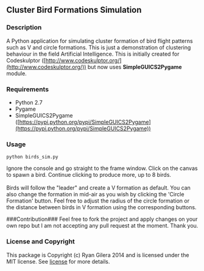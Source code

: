 

## Cluster Bird Formations Simulation ##
### Description ###
A Python application for simulating cluster formation of bird flight patterns such as V and circle formations. This is just a demonstration of clustering behaviour in the field Artificial Intelligence. This is initially created for Codeskulptor ([http://www.codeskulptor.org/](http://www.codeskulptor.org/)) but now uses **SimpleGUICS2Pygame** module.

### Requirements ###
- Python 2.7
- Pygame
- SimpleGUICS2Pygame ([https://pypi.python.org/pypi/SimpleGUICS2Pygame](https://pypi.python.org/pypi/SimpleGUICS2Pygame))


### Usage ###
    python birds_sim.py
Ignore the console and go straight to the frame window. Click on the canvas to spawn a bird. Continue clicking to produce more, up to 8 birds. 
<br><br>
Birds will follow the "leader" and create a V formation as default. You can also change the formation in mid-air as you wish by clicking the 'Circle Formation' button. Feel free to adjust the radius of the circle formation or the distance between birds in V formation using the corresponding buttons.


###Contribution###
Feel free to fork the project and apply changes on your own repo but I am not accepting any pull request at the moment. Thank you.


### License and Copyright ###
This package is Copyright (c) Ryan Gilera 2014 and is licensed under the MIT license. See [license](https://github.com/Daytron/cluster-bird-formation-sim/blob/master/LICENSE) for more details.